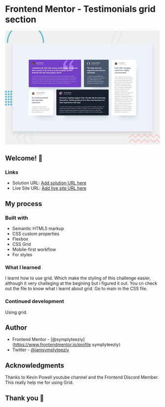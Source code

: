 # Frontend Mentor - Testimonials grid section

![Design preview for the Testimonials grid section coding challenge](./design/desktop-preview.jpg)

## Welcome! 👋

### Links

- Solution URL: [Add solution URL here](https://your-solution-url.com)
- Live Site URL: [Add live site URL here](https://your-live-site-url.com)


## My process

### Built with

- Semantic HTML5 markup
- CSS custom properties
- Flexbox
- CSS Grid
- Mobile-first workflow
- For styles


### What I learned
I learnt how to use grid. Which make the styling  of this challenge easier, although it very challeging at the begining but i figured it out.
You cn check out the file to know what i learnt about grid. Go to main in the CSS file.


### Continued development

Using grid.


## Author

- Frontend Mentor - [@symplyteeziy](https://www.frontendmentor.io/profile symplyteeziy)
- Twitter - [@iamsymplyteeziy](https://x.com/iamsymplyteeziy?s=11)

## Acknowledgments

Thanks to Kevin Powell youtube channel and the Frontend Discord Member. This really help me for using Grid.


## Thank you 👋
